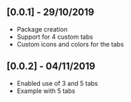 ## [0.0.1] - 29/10/2019

* Package creation
* Support for 4 custom tabs
* Custom icons and colors for the tabs

## [0.0.2] - 04/11/2019

* Enabled use of 3 and 5 tabs
* Example with 5 tabs
